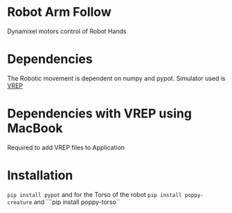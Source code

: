 # Robot Arm Follow
Dynamixel motors control of Robot Hands

# Dependencies
The Robotic movement is dependent on numpy and pypot. Simulator used is [VREP](http://www.coppeliarobotics.com/downloads.html)

# Dependencies with VREP using MacBook
Required to add VREP files to Application

# Installation
```pip install pypot``` and for the Torso of the robot ```pip install poppy-creature``` and ```pip install poppy-torso``

